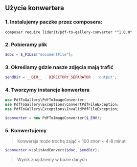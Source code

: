 ## Użycie konwertera

### 1. Instalujemy paczke przez composera:
```text
composer require liderit/pdf-to-gallery-converter "^1.0.0"
```

### 2. Pobieramy plik

```php
$doc = $_FILES["documentFile"];
```

### 3. Określamy gdzie nasze zdjęcia mają trafić

```php
$endDir = __DIR__ . DIRECTORY_SEPARATOR . 'output';
```

### 4. Tworzymy instancje konwertera

```php
use PdfToGallery\PdfToImageConverter;
use PdfToGallery\Exceptions\ConvertPdfFileException;
use PdfToGallery\Exceptions\InvalidPdfFileException;

$converter = new PdfToImageConverter($_ENV);
```

### 5. Konwertujemy

> Konwersja może trochę zająć = 100 stron ~ 4-8 minut

```php
$converter->splitAndConvert($doc, $endDir);
```

> Wynik znajdziemy w bazie danych
